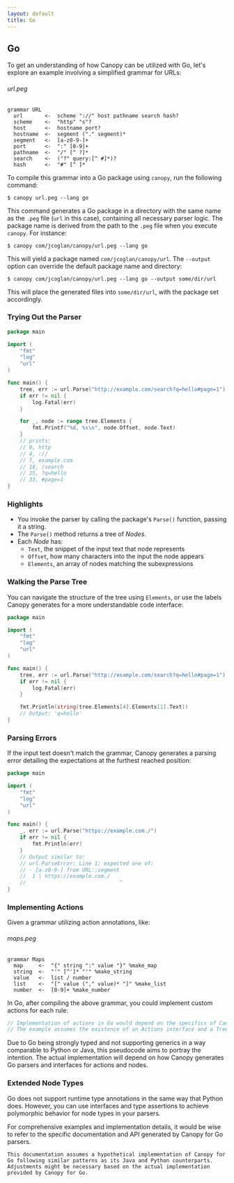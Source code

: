 ```yaml
---
layout: default
title: Go
---
```


## Go

To get an understanding of how Canopy can be utilized with Go, let's explore an example involving a simplified grammar for URLs:

###### url.peg

```
grammar URL
  url       <-  scheme "://" host pathname search hash?
  scheme    <-  "http" "s"?
  host      <-  hostname port?
  hostname  <-  segment ("." segment)*
  segment   <-  [a-z0-9-]+
  port      <-  ":" [0-9]+
  pathname  <-  "/" [^ ?]*
  search    <-  ("?" query:[^ #]*)?
  hash      <-  "#" [^ ]*
```

To compile this grammar into a Go package using `canopy`, run the following command:

```
$ canopy url.peg --lang go
```

This command generates a Go package in a directory with the same name as the `.peg` file (`url` in this case), containing all necessary parser logic. The package name is derived from the path to the `.peg` file when you execute `canopy`. For instance:

```
$ canopy com/jcoglan/canopy/url.peg --lang go
```

This will yield a package named `com/jcoglan/canopy/url`. The `--output` option can override the default package name and directory:

```
$ canopy com/jcoglan/canopy/url.peg --lang go --output some/dir/url
```

This will place the generated files into `some/dir/url`, with the package set accordingly.

### Trying Out the Parser

```go
package main

import (
    "fmt"
    "log"
    "url"
)

func main() {
    tree, err := url.Parse("http://example.com/search?q=hello#page=1")
    if err != nil {
        log.Fatal(err)
    }

    for _, node := range tree.Elements {
        fmt.Printf("%d, %s\n", node.Offset, node.Text)
    }
    // prints:
    // 0, http
    // 4, ://
    // 7, example.com
    // 18, /search
    // 25, ?q=hello
    // 33, #page=1
}
```

### Highlights

- You invoke the parser by calling the package's `Parse()` function, passing it a string.
- The `Parse()` method returns a tree of *Nodes*.
- Each *Node* has:
  - `Text`, the snippet of the input text that node represents
  - `Offset`, how many characters into the input the node appears
  - `Elements`, an array of nodes matching the subexpressions

### Walking the Parse Tree

You can navigate the structure of the tree using `Elements`, or use the labels Canopy generates for a more understandable code interface:

```go
package main

import (
    "fmt"
    "log"
    "url"
)

func main() {
    tree, err := url.Parse("http://example.com/search?q=hello#page=1")
    if err != nil {
        log.Fatal(err)
    }

    fmt.Println(string(tree.Elements[4].Elements[1].Text))
    // Output: 'q=hello'
}
```

### Parsing Errors

If the input text doesn't match the grammar, Canopy generates a parsing error detailing the expectations at the furthest reached position:

```go
package main

import (
    "fmt"
    "log"
    "url"
)

func main() {
    _, err := url.Parse("https://example.com./")
    if err != nil {
        fmt.Println(err)
    }
    // Output similar to:
    // url.ParseError: Line 1: expected one of:
    // - [a-z0-9-] from URL::segment
    //  1 | https://example.com./
    //                              ^
}
```

### Implementing Actions

Given a grammar utilizing action annotations, like:

###### maps.peg

```
grammar Maps
  map     <-  "{" string ":" value "}" %make_map
  string  <-  "'" [^']* "'" %make_string
  value   <-  list / number
  list    <-  "[" value ("," value)* "]" %make_list
  number  <-  [0-9]+ %make_number
```

In Go, after compiling the above grammar, you could implement custom actions for each rule:

```go
// Implementation of actions in Go would depend on the specifics of Canopy's Go code generation.
// The example assumes the existence of an Actions interface and a TreeNode struct.
```

Due to Go being strongly typed and not supporting generics in a way comparable to Python or Java, this pseudocode aims to portray the intention. The actual implementation will depend on how Canopy generates Go parsers and interfaces for actions and nodes.

### Extended Node Types

Go does not support runtime type annotations in the same way that Python does. However, you can use interfaces and type assertions to achieve polymorphic behavior for node types in your parsers.

For comprehensive examples and implementation details, it would be wise to refer to the specific documentation and API generated by Canopy for Go parsers.

```
This documentation assumes a hypothetical implementation of Canopy for Go following similar patterns as its Java and Python counterparts. Adjustments might be necessary based on the actual implementation provided by Canopy for Go.
